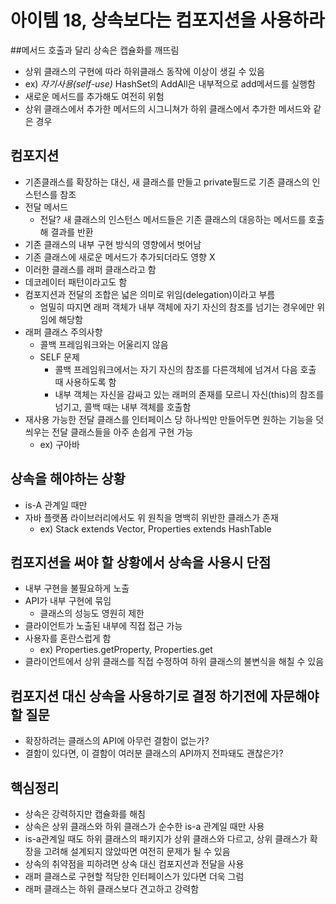 # 아이템 18, 상속보다는 컴포지션을 사용하라
##메서드 호출과 달리 상속은 캡슐화를 깨뜨림
- 상위 클래스의 구현에 따라 하위클래스 동작에 이상이 생길 수 있음
- ex) *자기사용(self-use)* HashSet의 AddAll은 내부적으로 add메서드를 실행함
- 새로운 메서드를 추가해도 여전히 위험
- 상위 클래스에서 추가한 메서드의 시그니쳐가 하위 클래스에서 추가한 메서드와 같은 경우
## 컴포지션
- 기존클래스를 확장하는 대신, 새 클래스를 만들고 private필드로 기존 클래스의 인스턴스를 참조
- 전달 메서드
    - 전달? 새 클래스의 인스턴스 메서드들은 기존 클래스의 대응하는 메서드를 호출해 결과를 반환
- 기존 클래스의 내부 구현 방식의 영향에서 벗어남
- 기존 클래스에 새로운 메서드가 추가되더라도 영향 X
- 이러한 클래스를 래퍼 클래스라고 함
- 데코레이터 패턴이라고도 함
- 컴포지션과 전달의 조합은 넓은 의미로 위임(delegation)이라고 부름
    - 엄밀히 따지면 래퍼 객체가 내부 객체에 자기 자신의 참조를 넘기는 경우에만 위임에 해당함
- 래퍼 클래스 주의사항
    - 콜백 프레임워크와는 어울리지 않음
    - SELF 문제
        - 콜백 프레임워크에서는 자기 자신의 참조를 다른객체에 넘겨서 다음 호출 때 사용하도록 함
        - 내부 객체는 자신을 감싸고 있는 래퍼의 존재를 모르니 자신(this)의 참조를 넘기고, 콜백 때는 내부 객체를 호출함
- 재사용 가능한 전달 클래스를 인터페이스 당 하나씩만 만들어두면 원하는 기능을 덧씌우는 전달 클래스들을 아주 손쉽게 구현 가능
    - ex) 구아바
## 상속을 해야하는 상황
- is-A 관계일 때만
- 자바 플랫폼 라이브러리에서도 위 원칙을 명백히 위반한 클래스가 존재
    - ex) Stack extends Vector, Properties extends HashTable  
## 컴포지션을 써야 할 상황에서 상속을 사용시 단점
- 내부 구현을 불필요하게 노출
- API가 내부 구현에 묶임
    - 클래스의 성능도 영원히 제한
- 클라이언트가 노출된 내부에 직접 접근 가능
- 사용자를 혼란스럽게 함
    - ex) Properties.getProperty, Properties.get
- 클라이언트에서 상위 클래스를 직접 수정하여 하위 클래스의 불변식을 해칠 수 있음
## 컴포지션 대신 상속을 사용하기로 결정 하기전에 자문해야할 질문
- 확장하려는 클래스의 API에 아무런 결함이 없는가?
- 결함이 있다면, 이 결함이 여러분 클래스의 API까지 전파돼도 괜찮은가?

## 핵심정리
- 상속은 강력하지만 캡슐화를 해침
- 상속은 상위 클래스와 하위 클래스가 순수한 is-a 관계일 때만 사용
- is-a관계일 때도 하위 클래스의 패키지가 상위 클래스와 다르고, 상위 클래스가 확장을 고려해 설계되지 않았따면 여전히 문제가 될 수 있음
- 상속의 취약점을 피하려면 상속 대신 컴포지션과 전달을 사용
- 래퍼 클래스로 구현할 적당한 인터페이스가 있다면 더욱 그럼
- 래퍼 클래스는 하위 클래스보다 견고하고 강력함